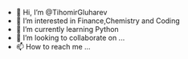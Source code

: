 - 👋 Hi, I’m @TihomirGluharev
- 👀 I’m interested in Finance,Chemistry and Coding  
- 🌱 I’m currently learning Python
- 💞️ I’m looking to collaborate on ...
- 📫 How to reach me ...

<!---
TihomirGluharev/TihomirGluharev is a ✨ special ✨ repository because its `README.md` (this file) appears on your GitHub profile.
You can click the Preview link to take a look at your changes.
--->
